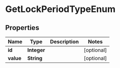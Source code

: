 
# GetLockPeriodTypeEnum

## Properties
Name | Type | Description | Notes
------------ | ------------- | ------------- | -------------
**id** | **Integer** |  |  [optional]
**value** | **String** |  |  [optional]



